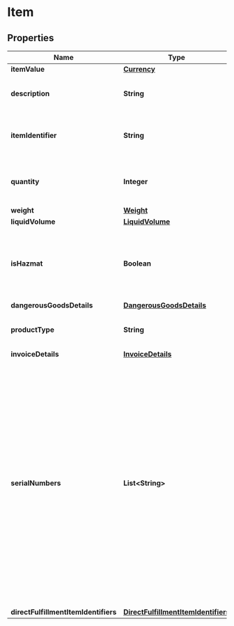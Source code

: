 
# Item

## Properties
Name | Type | Description | Notes
------------ | ------------- | ------------- | -------------
**itemValue** | [**Currency**](Currency.md) |  |  [optional]
**description** | **String** | The product description of the item. |  [optional]
**itemIdentifier** | **String** | A unique identifier for an item provided by the client. |  [optional]
**quantity** | **Integer** | The number of units. This value is required. | 
**weight** | [**Weight**](Weight.md) |  |  [optional]
**liquidVolume** | [**LiquidVolume**](LiquidVolume.md) |  |  [optional]
**isHazmat** | **Boolean** | When true, the item qualifies as hazardous materials (hazmat). Defaults to false. |  [optional]
**dangerousGoodsDetails** | [**DangerousGoodsDetails**](DangerousGoodsDetails.md) |  |  [optional]
**productType** | **String** | The product type of the item. |  [optional]
**invoiceDetails** | [**InvoiceDetails**](InvoiceDetails.md) |  |  [optional]
**serialNumbers** | **List&lt;String&gt;** | A list of unique serial numbers in an Amazon package that can be used to guarantee non-fraudulent items. The number of serial numbers in the list must be less than or equal to the quantity of items being shipped. Only applicable when channel source is Amazon. |  [optional]
**directFulfillmentItemIdentifiers** | [**DirectFulfillmentItemIdentifiers**](DirectFulfillmentItemIdentifiers.md) |  |  [optional]



